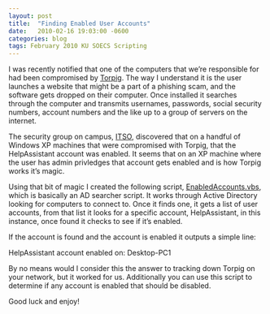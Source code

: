 ```yaml
---
layout: post
title:  "Finding Enabled User Accounts"
date:   2010-02-16 19:03:00 -0600
categories: blog
tags: February 2010 KU SOECS Scripting
---
```

I was recently notified that one of the computers that we’re responsible for had been compromised by [Torpig](http://www.sophos.com/security/analyses/viruses-and-spyware/trojtorpiga.html). The way I understand it is the user launches a website that might be a part of a phishing scam, and the software gets dropped on their computer. Once installed it searches through the computer and transmits usernames, passwords, social security numbers, account numbers and the like up to a group of servers on the internet.

The security group on campus, [ITSO](http://www.security.ku.edu/), discovered that on a handful of Windows XP machines that were compromised with Torpig, that the HelpAssistant account was enabled. It seems that on an XP machine where the user has admin privledges that account gets enabled and is how Torpig works it’s magic.

Using that bit of magic I created the following script, [EnabledAccounts.vbs](https://github.com/jeffpatton1971/mod-posh/blob/master/vbs/production/EnabledAccounts.vbs), which is basically an AD searcher script. It works through Active Directory looking for computers to connect to. Once it finds one, it gets a list of user accounts, from that list it looks for a specific account, HelpAssistant, in this instance, once found it checks to see if it’s enabled.

If the account is found and the account is enabled it outputs a simple line:

HelpAssistant account enabled on: Desktop-PC1

By no means would I consider this the answer to tracking down Torpig on your network, but it worked for us. Additionally you can use this script to determine if any account is enabled that should be disabled.

Good luck and enjoy!
